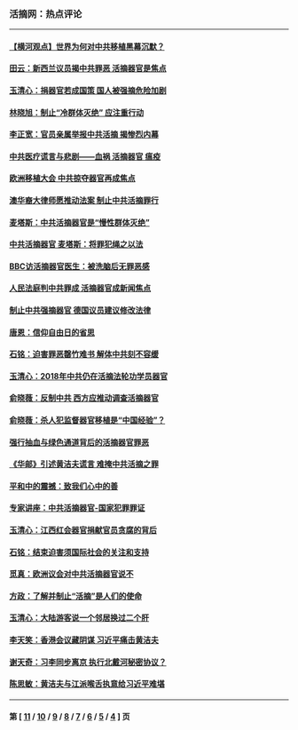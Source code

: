 ### 活摘网：热点评论
---
#### [【横河观点】世界为何对中共移植黑幕沉默？](../../pages/nf5879/n13244249.md?07040430) 
#### [田云：新西兰议员揭中共罪恶 活摘器官是焦点](../../pages/nf5879/n13070629.md?07040430) 
#### [玉清心：捐器官若成国策 国人被强摘危险加剧](../../pages/nf5879/n12802713.md?07040430) 
#### [林晓旭：制止“冷群体灭绝” 应注重行动](../../pages/nf5879/n12779736.md?07040430) 
#### [李正宽：官员亲属举报中共活摘 揭惨烈内幕](../../pages/nf5879/n12684490.md?07040430) 
#### [中共医疗谎言与悲剧——血祸 活摘器官 瘟疫](../../pages/nf5879/n12372103.md?07040430) 
#### [欧洲移植大会 中共掠夺器官再成焦点](../../pages/nf5879/n11538883.md?07040430) 
#### [澳华裔大律师愿推动法案 制止中共活摘罪行](../../pages/nf5879/n11377039.md?07040430) 
#### [麦塔斯：中共活摘器官是“慢性群体灭绝”](../../pages/nf5879/n11350529.md?07040430) 
#### [中共活摘器官 麦塔斯：将罪犯绳之以法](../../pages/nf5879/n11347973.md?07040430) 
#### [BBC访活摘器官医生：被洗脑后无罪恶感](../../pages/nf5879/n11335935.md?07040430) 
#### [人民法庭判中共罪成 活摘器官成新闻焦点](../../pages/nf5879/n11331578.md?07040430) 
#### [制止中共强摘器官 德国议员建议修改法律](../../pages/nf5879/n11249451.md?07040430) 
#### [唐恩：信仰自由日的省思](../../pages/nf5879/n11003525.md?07040430) 
#### [石铭：迫害罪恶罄竹难书  解体中共刻不容缓](../../pages/nf5879/n10942855.md?07040430) 
#### [玉清心：2018年中共仍在活摘法轮功学员器官](../../pages/nf5879/n10914646.md?07040430) 
#### [俞晓薇：反制中共 西方应推动调查活摘器官](../../pages/nf5879/n10794671.md?07040430) 
#### [俞晓薇：杀人犯监督器官移植是“中国经验”？](../../pages/nf5879/n10466427.md?07040430) 
#### [强行抽血与绿色通道背后的活摘器官罪恶](../../pages/nf5879/n10004708.md?07040430) 
#### [《华邮》引述黄洁夫谎言 难掩中共活摘之罪](../../pages/nf5879/n9642309.md?07040430) 
#### [平和中的震撼：致我们心中的善](../../pages/nf5879/n9021123.md?07040430) 
#### [专家讲座：中共活摘器官-国家犯罪罪证](../../pages/nf5879/n8828153.md?07040430) 
#### [玉清心：江西红会器官捐献官员贪腐的背后](../../pages/nf5879/n8522122.md?07040430) 
#### [石铭：结束迫害须国际社会的关注和支持](../../pages/nf5879/n8443497.md?07040430) 
#### [觅真：欧洲议会对中共活摘器官说不](../../pages/nf5879/n8337486.md?07040430) 
#### [方政：了解并制止“活摘”是人们的使命](../../pages/nf5879/n8329214.md?07040430) 
#### [玉清心：大陆游客说一个邻居换过二个肝](../../pages/nf5879/n8291404.md?07040430) 
#### [李天笑：香港会议藏阴谋 习近平痛击黄洁夫](../../pages/nf5879/n8241459.md?07040430) 
#### [谢天奇：习李同步离京 执行北戴河秘密协议？](../../pages/nf5879/n8230418.md?07040430) 
#### [陈思敏：黄洁夫与江派喉舌执意给习近平难堪](../../pages/nf5879/n8222166.md?07040430) 

---
#### 第 [ [11](./11.md?07040430) / [10](./10.md?07040430) / [9](./9.md?07040430) / [8](./8.md?07040430) / [7](./7.md?07040430) / [6](./6.md?07040430) / [5](./5.md?07040430) / [4](./4.md?07040430) ] 页
